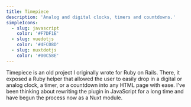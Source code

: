 ```yaml
---
title: Timepiece
description: 'Analog and digital clocks, timers and countdowns.'
simpleIcons:
  - slug: javascript
    color: '#F7DF1E'
  - slug: vuedotjs
    color: '#4FC08D'
  - slug: nuxtdotjs
    color: '#00C58E'
---
```


<div class='w-min mx-auto my-5'>
  <timepiece-analog></timepiece-analog>
</div>

Timepiece is an old project I originally wrote for Ruby on Rails. There, it exposed a Ruby helper that allowed the user to easily drop in a digital or analog clock, a timer, or a countdown into any HTML page with ease. I've been thinking about rewriting the plugin in JavaScript for a long time and have begun the process now as a Nuxt module.